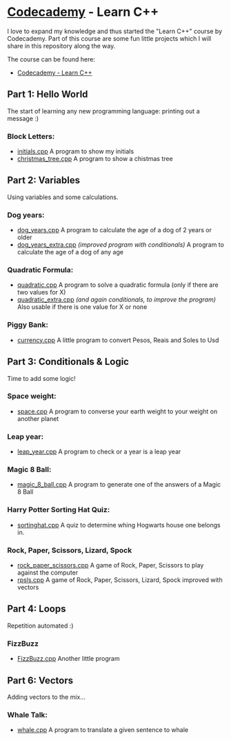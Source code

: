 # [Codecademy](https://www.codecademy.com) - Learn C++

I love to expand my knowledge and thus started the "Learn C++" course by Codecademy. Part of this course are some fun little projects which I will share in this repository along the way.

The course can be found here:

- [Codecademy - Learn C++](https://www.codecademy.com/learn/learn-c-plus-plus)

## Part 1: Hello World

The start of learning any new programming language: printing out a message :)

### Block Letters:

* [initials.cpp](1_hello_world/block_letters/initials.cpp)
A program to show my initials
* [christmas_tree.cpp](1_hello_world/block_letters/christmas_tree.cpp)
A program to show a chistmas tree

## Part 2: Variables

Using variables and some calculations.

### Dog years:

* [dog_years.cpp](2_variables/dog_years/dog_years.cpp)
A program to calculate the age of a dog of 2 years or older
* [dog_years_extra.cpp](2_variables/dog_years/dog_years_extra.cpp)
*(improved program with conditionals)* 
A program to calculate the age of a dog of any age


### Quadratic Formula:
* [quadratic.cpp](2_variables/quadratic_formula/quadratic.cpp)
A program to solve a quadratic formula (only if there are two values for X)
* [quadratic_extra.cpp](2_variables/dog_years/quadratic_extra.cpp)
*(and again conditionals, to improve the program)*
Also usable if there is one value for X or none

### Piggy Bank:
* [currency.cpp](2_variables/piggy_bank/currency.cpp)
A little program to convert Pesos, Reais and Soles to Usd

## Part 3: Conditionals & Logic

Time to add some logic!

### Space weight:
* [space.cpp](3_conditionals_and_logic/space_weight/space.cpp)
A program to converse your earth weight to your weight on another planet

### Leap year:
* [leap_year.cpp](3_conditionals_and_logic/leap_year/leap_year.cpp)
A program to check or a year is a leap year

### Magic 8 Ball:
* [magic_8_ball.cpp](3_conditionals_and_logic/magic_8_ball/magic_8_ball.cpp)
A program to generate one of the answers of a Magic 8 Ball

### Harry Potter Sorting Hat Quiz:
* [sortinghat.cpp](3_conditionals_and_logic/sortinghat/sortinghat.cpp)
A quiz to determine whing Hogwarts house one belongs in.

### Rock, Paper, Scissors, Lizard, Spock
* [rock_paper_scissors.cpp](3_conditionals_and_logic/rpsls/rock_paper_scissors.cpp)
A game of Rock, Paper, Scissors to play against the computer
* [rpsls.cpp](3_conditionals_and_logic/rpsls/rpsls.cpp)
A game of Rock, Paper, Scissors, Lizard, Spock improved with vectors

## Part 4: Loops

Repetition automated :)

### FizzBuzz
* [FizzBuzz.cpp](4_loops/fizzbuzz/fizzbuzz.cpp)
Another little program

## Part 6: Vectors

Adding vectors to the mix...

### Whale Talk:
* [whale.cpp](6_vectors/whale_talk/whale.cpp)
A program to translate a given sentence to whale

